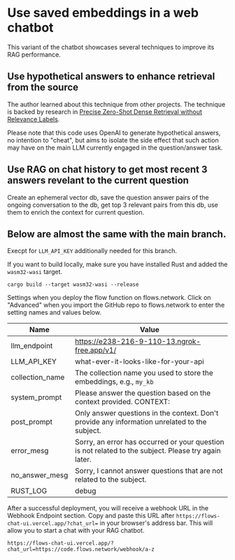 # Use saved embeddings in a web chatbot

This variant of the chatbot showcases several techniques to improve its RAG performance.


## Use hypothetical answers to enhance retrieval from the source

The author learned about this technique from other projects. The technique is backed by research in [Precise Zero-Shot Dense Retrieval without Relevance Labels](https://arxiv.org/abs/2212.10496).

Please note that this code uses OpenAI to generate hypothetical answers, no intention to "cheat", but aims to isolate the side effect that such action may have on the main LLM currently engaged in the question/answer task. 


## Use RAG on chat history to get most recent 3 answers revelant to the current question

Create an ephemeral vector db, save the question answer pairs of the ongoing conversation to the db, get top 3 relevant pairs from this db, use them to enrich the context for current question.


## Below are almost the same with the main branch.

Execpt for `LLM_API_KEY` additionally needed for this branch.

If you want to build locally, make sure you have installed Rust and added the `wasm32-wasi` target.

```
cargo build --target wasm32-wasi --release
```

Settings when you deploy the flow function on flows.network.
Click on "Advanced" when you import the GitHub repo to flows.network to enter the setting names and values below.

| Name             | Value                                                                                       |
| ---------------- | ------------------------------------------------------------------------------------------- |
| llm_endpoint | https://e238-216-9-110-13.ngrok-free.app/v1/ |
| LLM_API_KEY | what-ever-it-looks-like-for-your-api | 
| collection_name | The collection name you used to store the embeddings, e.g., `my_kb` |
| system_prompt | Please answer the question based on the context provided. CONTEXT:  |
| post_prompt | Only answer questions in the context. Don't provide any information unrelated to the subject. |
| error_mesg | Sorry, an error has occurred or your question is not related to the subject. Please try again later. |
| no_answer_mesg | Sorry, I cannot answer questions that are not related to the subject. |
| RUST_LOG | debug  |

After a successful deployment, you will receive a webhook URL in the Webhook Endpoint section. Copy and paste this URL after `https://flows-chat-ui.vercel.app/?chat_url=` in your browser's address bar. This will allow you to start a chat with your RAG chatbot.

```
https://flows-chat-ui.vercel.app/?chat_url=https://code.flows.network/webhook/a-z
```





